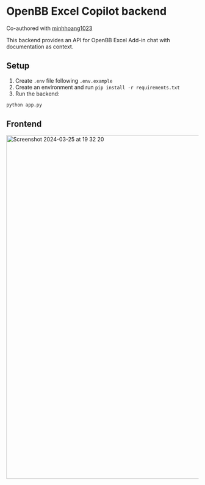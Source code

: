 # OpenBB Excel Copilot backend

Co-authored with [minhhoang1023](https://github.com/minhhoang1023)

This backend provides an API for OpenBB Excel Add-in chat with documentation as context.

## Setup

1. Create `.env` file following `.env.example`
2. Create an environment and run `pip install -r requirements.txt`
3. Run the backend:

```bash
python app.py
```

## Frontend
<img width="898" alt="Screenshot 2024-03-25 at 19 32 20" src="https://github.com/montezdesousa/openbb-xl-copilot/assets/79287829/58e531d4-e08c-4325-a6d1-0419465f8ad1">
